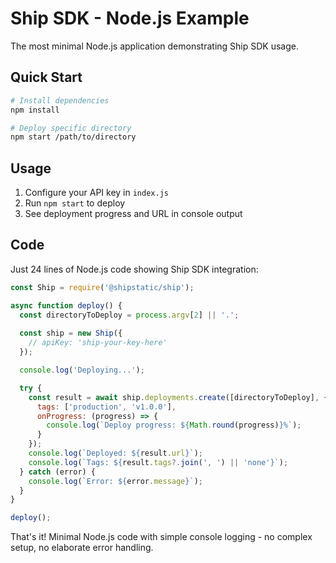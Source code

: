 # Ship SDK - Node.js Example

The most minimal Node.js application demonstrating Ship SDK usage.

## Quick Start

```bash
# Install dependencies
npm install

# Deploy specific directory
npm start /path/to/directory
```

## Usage

1. Configure your API key in `index.js`
2. Run `npm start` to deploy
3. See deployment progress and URL in console output

## Code

Just 24 lines of Node.js code showing Ship SDK integration:

```javascript
const Ship = require('@shipstatic/ship');

async function deploy() {
  const directoryToDeploy = process.argv[2] || '.';
  
  const ship = new Ship({
    // apiKey: 'ship-your-key-here'
  });

  console.log('Deploying...');

  try {
    const result = await ship.deployments.create([directoryToDeploy], {
      tags: ['production', 'v1.0.0'],
      onProgress: (progress) => {
        console.log(`Deploy progress: ${Math.round(progress)}%`);
      }
    });
    console.log(`Deployed: ${result.url}`);
    console.log(`Tags: ${result.tags?.join(', ') || 'none'}`);
  } catch (error) {
    console.log(`Error: ${error.message}`);
  }
}

deploy();
```

That's it! Minimal Node.js code with simple console logging - no complex setup, no elaborate error handling.
